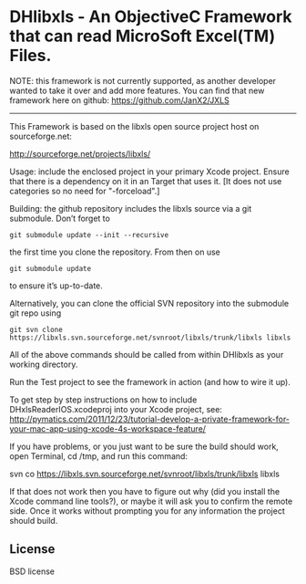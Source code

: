 # DHlibxls - An ObjectiveC Framework that can read MicroSoft Excel(TM) Files.


NOTE: this framework is not currently supported, as another developer wanted to take it over and add more features. You can find that new framework here on github: https://github.com/JanX2/JXLS

------


This Framework is based on the libxls open source project host on sourceforge.net:

  http://sourceforge.net/projects/libxls/
  
Usage: include the enclosed project in your primary Xcode project. Ensure that there is a dependency
  on it in an Target that uses it. [It does not use categories so no need for "-forceload".]

Building: the github repository includes the libxls source via a git submodule. Don’t forget to 

	git submodule update --init --recursive

the first time you clone the repository. From then on use

	git submodule update

to ensure it’s up-to-date.

Alternatively, you can clone the official SVN repository into the submodule git repo using

	git svn clone https://libxls.svn.sourceforge.net/svnroot/libxls/trunk/libxls libxls

All of the above commands should be called from within DHlibxls as your working directory.
   
Run the Test project to see the framework in action (and how to wire it up).

To get step by step instructions on how to include DHxlsReaderIOS.xcodeproj into your Xcode project, see:
  http://pymatics.com/2011/12/23/tutorial-develop-a-private-framework-for-your-mac-app-using-xcode-4s-workspace-feature/

If you have problems, or you just want to be sure the build should work, open Terminal, cd /tmp, and run this command:

  svn co https://libxls.svn.sourceforge.net/svnroot/libxls/trunk/libxls libxls

If that does not work then you have to figure out why (did you install the Xcode command line tools?), or maybe it will ask you to confirm the remote side. Once it works without prompting you for any information the project should build.


## License

BSD license

